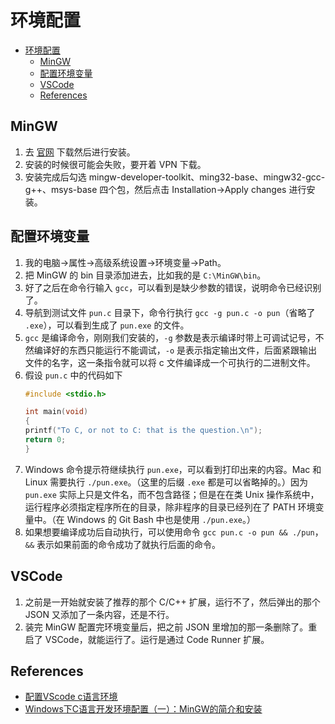 # 环境配置


<!-- TOC -->

- [环境配置](#环境配置)
    - [MinGW](#mingw)
    - [配置环境变量](#配置环境变量)
    - [VSCode](#vscode)
    - [References](#references)

<!-- /TOC -->


## MinGW
1. 去 [官网](https://sourceforge.net/projects/mingw/) 下载然后进行安装。
2. 安装的时候很可能会失败，要开着 VPN 下载。
3. 安装完成后勾选 mingw-developer-toolkit、ming32-base、mingw32-gcc-g++、msys-base 四个包，然后点击 Installation->Apply changes 进行安装。


## 配置环境变量
1. 我的电脑->属性->高级系统设置->环境变量->Path。
2. 把 MinGW 的 bin 目录添加进去，比如我的是 `C:\MinGW\bin`。
3. 好了之后在命令行输入 `gcc`，可以看到是缺少参数的错误，说明命令已经识别了。
4. 导航到测试文件 `pun.c` 目录下，命令行执行 `gcc -g pun.c -o pun`（省略了 `.exe`），可以看到生成了 `pun.exe` 的文件。
5. `gcc` 是编译命令，刚刚我们安装的，`-g` 参数是表示编译时带上可调试记号，不然编译好的东西只能运行不能调试，`-o` 是表示指定输出文件，后面紧跟输出文件的名字，这一条指令就可以将 c 文件编译成一个可执行的二进制文件。
6. 假设 `pun.c` 中的代码如下
    ```c
    #include <stdio.h>

    int main(void)
    {
    printf("To C, or not to C: that is the question.\n");
    return 0;
    }
    ```
7. Windows 命令提示符继续执行 `pun.exe`，可以看到打印出来的内容。Mac 和 Linux 需要执行 `./pun.exe`。（这里的后缀 `.exe` 都是可以省略掉的。）因为 `pun.exe` 实际上只是文件名，而不包含路径；但是在在类 Unix 操作系统中，运行程序必须指定程序所在的目录，除非程序的目录已经列在了 PATH 环境变量中。（在 Windows 的 Git Bash 中也是使用 `./pun.exe`。）
8. 如果想要编译成功后自动执行，可以使用命令 `gcc pun.c -o pun && ./pun`，`&&` 表示如果前面的命令成功了就执行后面的命令。


## VSCode
1. 之前是一开始就安装了推荐的那个 C/C++ 扩展，运行不了，然后弹出的那个 JSON 又添加了一条内容，还是不行。
2. 装完 MinGW 配置完环境变量后，把之前 JSON 里增加的那一条删除了。重启了 VSCode，就能运行了。运行是通过 Code Runner 扩展。


## References
* [配置VScode c语言环境](https://blog.csdn.net/qq_28581077/article/details/81380341)
* [Windows下C语言开发环境配置（一）：MinGW的简介和安装](https://blog.csdn.net/x291225687/article/details/57952535)